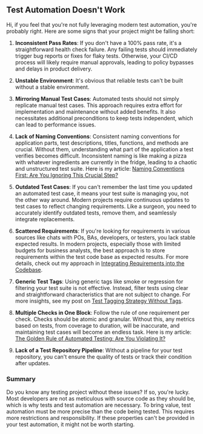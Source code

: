 ## Test Automation Doesn't Work

Hi, if you feel that you're not fully leveraging modern test automation, you're probably right. Here are some signs that
your project might be falling short:

1. **Inconsistent Pass Rates**: If you don't have a 100% pass rate, it's a straightforward health check failure. Any
   failing tests should immediately trigger bug reports or fixes for flaky tests. Otherwise, your CI/CD process will
   likely require manual approvals, leading to policy bypasses and delays in product delivery.

2. **Unstable Environment**: It's obvious that reliable tests can't be built without a stable environment.

3. **Mirroring Manual Test Cases**: Automated tests should not simply replicate manual test cases. This approach
   requires extra effort for implementation and maintenance without added benefits. It also necessitates additional
   preconditions to keep tests independent, which can lead to performance issues.

4. **Lack of Naming Conventions**: Consistent naming conventions for application parts, test descriptions, titles,
   functions, and methods are crucial. Without them, understanding what part of the application a test verifies becomes
   difficult. Inconsistent naming is like making a pizza with whatever ingredients are currently in the fridge, leading
   to a chaotic and unstructured test suite. Here is my
   article: [Naming Conventions First: Are You Ignoring This Crucial Step?](naming-convention-first.md)

5. **Outdated Test Cases**: If you can't remember the last time you updated an automated test case, it means your test
   suite is managing you, not the other way around. Modern projects require continuous updates to test cases to reflect
   changing requirements. Like a surgeon, you need to accurately identify outdated tests, remove them, and seamlessly
   integrate replacements.

6. **Scattered Requirements**: If you're looking for requirements in various sources like chats with POs, BAs,
   developers, or testers, you lack stable expected results. In modern projects, especially those with limited budgets
   for business analysts, the best approach is to store requirements within the test code base as expected results. For
   more details, check out my approach
   in [Integrating Requirements into the Codebase](requirements-integration-practical-approach.md).

7. **Generic Test Tags**: Using generic tags like smoke or regression for filtering your test suite is not effective.
   Instead, filter tests using clear and straightforward characteristics that are not subject to change. For more
   insights, see my post on [Test Tagging Strategy Without Tags](tagging-strategy.md).

8. **Multiple Checks in One Block**: Follow the rule of one requirement per check. Checks should be atomic and granular.
   Without this, any metrics based on tests, from coverage to duration, will be inaccurate, and maintaining test cases
   will become an endless task. Here is my
   article: [The Golden Rule of Automated Testing: Are You Violating It?](golden-rule-of-automated-testing.md)

9. **Lack of a Test Repository Pipeline**: Without a pipeline for your test repository, you can't ensure the quality of
   tests or track their condition after updates.

### Summary

Do you know any testing project without these issues? If so, you're lucky. Most developers are not as meticulous with
source code as they should be, which is why tests and test automation are necessary. To bring value, test automation
must be more precise than the code being tested. This requires more restrictions and responsibility. If these properties
can't be provided in your test automation, it might not be worth starting.